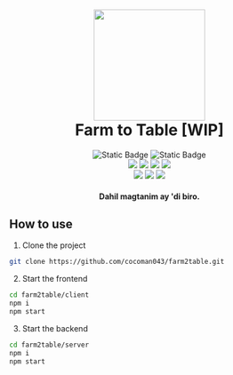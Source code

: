 <h1 align="center">
  <img width="200" src="https://img.freepik.com/premium-vector/agriculture-ecommerce-logo-design_406229-4.jpg?w=826">
  <br>
  Farm to Table [WIP]
  <br>
</h1>

<div align="center">
  <img alt="Static Badge" src="https://img.shields.io/badge/UPLB-maroon">
  <img alt="Static Badge" src="https://img.shields.io/badge/CMSC_100-blue">
  <br>
  <img src="https://img.shields.io/badge/React-20232A?style=for-the-badge&logo=react&logoColor=61DAFB">
  <img src="https://img.shields.io/badge/Express%20js-000000?style=for-the-badge&logo=express&logoColor=white">
  <img src="https://img.shields.io/badge/MongoDB-4EA94B?style=for-the-badge&logo=mongodb&logoColor=white">
  <img src="https://img.shields.io/badge/Node%20js-339933?style=for-the-badge&logo=nodedotjs&logoColor=white">
  <br>
  <img src="https://img.shields.io/badge/eslint-3A33D1?style=for-the-badge&logo=eslint&logoColor=white">
  <img src="https://img.shields.io/badge/daisyUI-1ad1a5?style=for-the-badge&logo=daisyui&logoColor=white">
  <img src="https://img.shields.io/badge/Tailwind_CSS-38B2AC?style=for-the-badge&logo=tailwind-css&logoColor=white">
</div>

<h4 align="center">Dahil magtanim ay 'di biro.</h4>

## How to use

1. Clone the project
```bash
git clone https://github.com/cocoman043/farm2table.git
```
2. Start the frontend
```bash
cd farm2table/client
npm i
npm start
```
3. Start the backend
```bash
cd farm2table/server
npm i
npm start
```
